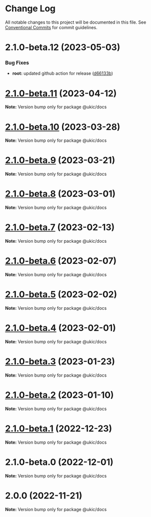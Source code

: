# Change Log

All notable changes to this project will be documented in this file.
See [Conventional Commits](https://conventionalcommits.org) for commit guidelines.

# 2.1.0-beta.12 (2023-05-03)

### Bug Fixes

- **root:** updated github action for release ([d66133b](https://github.com/mi6/ic-ui-kit/commit/d66133b16cc123c60a8ed468c3aad35f9549e3f3))

# [2.1.0-beta.11](https://github.com/mi6/ic-ui-kit/compare/v2.1.0-beta.10...v2.1.0-beta.11) (2023-04-12)

**Note:** Version bump only for package @ukic/docs

# [2.1.0-beta.10](https://github.com/mi6/ic-ui-kit/compare/v2.1.0-beta.9...v2.1.0-beta.10) (2023-03-28)

**Note:** Version bump only for package @ukic/docs

# [2.1.0-beta.9](https://github.com/mi6/ic-ui-kit/compare/v2.1.0-beta.8...v2.1.0-beta.9) (2023-03-21)

**Note:** Version bump only for package @ukic/docs

# [2.1.0-beta.8](https://github.com/mi6/ic-ui-kit/compare/v2.1.0-beta.7...v2.1.0-beta.8) (2023-03-01)

**Note:** Version bump only for package @ukic/docs

# [2.1.0-beta.7](https://github.com/mi6/ic-ui-kit/compare/v2.1.0-beta.6...v2.1.0-beta.7) (2023-02-13)

**Note:** Version bump only for package @ukic/docs

# [2.1.0-beta.6](https://github.com/mi6/ic-ui-kit/compare/v2.1.0-beta.5...v2.1.0-beta.6) (2023-02-07)

**Note:** Version bump only for package @ukic/docs

# [2.1.0-beta.5](https://github.com/mi6/ic-ui-kit/compare/v2.1.0-beta.4...v2.1.0-beta.5) (2023-02-02)

**Note:** Version bump only for package @ukic/docs

# [2.1.0-beta.4](https://github.com/mi6/ic-ui-kit/compare/v2.1.0-beta.3...v2.1.0-beta.4) (2023-02-01)

**Note:** Version bump only for package @ukic/docs

# [2.1.0-beta.3](https://github.com/mi6/ic-ui-kit/compare/v2.1.0-beta.2...v2.1.0-beta.3) (2023-01-23)

**Note:** Version bump only for package @ukic/docs

# [2.1.0-beta.2](https://github.com/mi6/ic-ui-kit/compare/v2.1.0-beta.1...v2.1.0-beta.2) (2023-01-10)

**Note:** Version bump only for package @ukic/docs

# [2.1.0-beta.1](https://github.com/mi6/ic-ui-kit/compare/v2.1.0-beta.0...v2.1.0-beta.1) (2022-12-23)

**Note:** Version bump only for package @ukic/docs

# 2.1.0-beta.0 (2022-12-01)

**Note:** Version bump only for package @ukic/docs

# 2.0.0 (2022-11-21)

**Note:** Version bump only for package @ukic/docs
